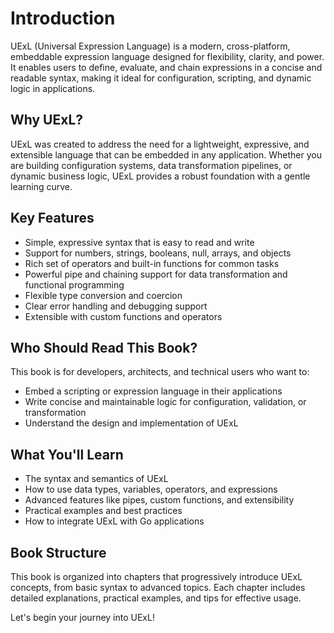 # Introduction

UExL (Universal Expression Language) is a modern, cross-platform, embeddable expression language designed for flexibility, clarity, and power. It enables users to define, evaluate, and chain expressions in a concise and readable syntax, making it ideal for configuration, scripting, and dynamic logic in applications.

## Why UExL?
UExL was created to address the need for a lightweight, expressive, and extensible language that can be embedded in any application. Whether you are building configuration systems, data transformation pipelines, or dynamic business logic, UExL provides a robust foundation with a gentle learning curve.

## Key Features
- Simple, expressive syntax that is easy to read and write
- Support for numbers, strings, booleans, null, arrays, and objects
- Rich set of operators and built-in functions for common tasks
- Powerful pipe and chaining support for data transformation and functional programming
- Flexible type conversion and coercion
- Clear error handling and debugging support
- Extensible with custom functions and operators

## Who Should Read This Book?
This book is for developers, architects, and technical users who want to:
- Embed a scripting or expression language in their applications
- Write concise and maintainable logic for configuration, validation, or transformation
- Understand the design and implementation of UExL

## What You'll Learn
- The syntax and semantics of UExL
- How to use data types, variables, operators, and expressions
- Advanced features like pipes, custom functions, and extensibility
- Practical examples and best practices
- How to integrate UExL with Go applications

## Book Structure
This book is organized into chapters that progressively introduce UExL concepts, from basic syntax to advanced topics. Each chapter includes detailed explanations, practical examples, and tips for effective usage.

Let's begin your journey into UExL!